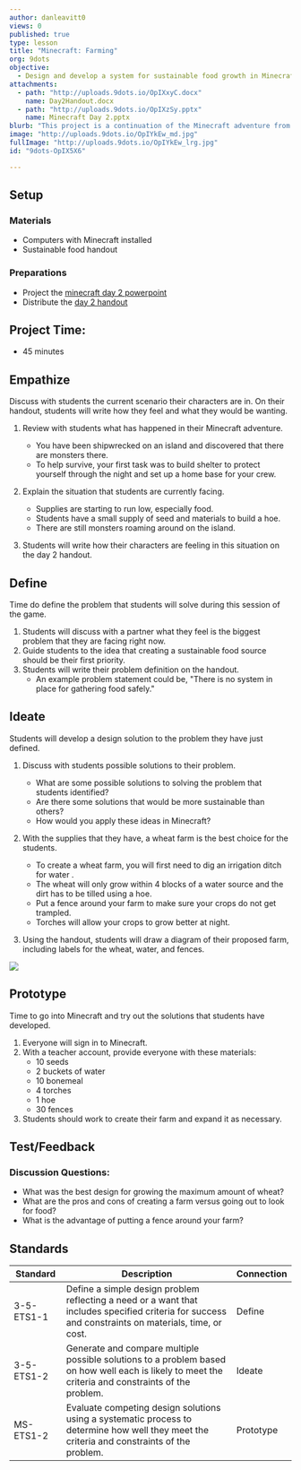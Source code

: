 ```yaml
---
author: danleavitt0
views: 0
published: true
type: lesson
title: "Minecraft: Farming"
org: 9dots
objective: 
  - Design and develop a system for sustainable food growth in Minecraft to keep the community going
attachments: 
  - path: "http://uploads.9dots.io/OpIXxyC.docx"
    name: Day2Handout.docx
  - path: "http://uploads.9dots.io/OpIXzSy.pptx"
    name: Minecraft Day 2.pptx
blurb: "This project is a continuation of the Minecraft adventure from the [Minecraft Shelter](http://www.9dots.io/9dots/OqtrDDl) lesson. Students will use design thinking to develop a sustainable food source for their shelters. The planning process will take place on the [Design Thinking handout](http://uploads.9dots.io/OpIXxyC.docx). Once students have finalized their designs, they will create their farms in the game. For more information on how to provide students with materials check out this [Minecraftedu teacher cheat sheet](https://www.dropbox.com/s/ggi0lviuy58ws2w/Teacher%20Cheat%20Sheet.pdf?dl=0). To get more information on farming you can look at this [farming guide](http://minecraft.gamepedia.com/Tutorials/Crop_farming)."
image: "http://uploads.9dots.io/OpIYkEw_md.jpg"
fullImage: "http://uploads.9dots.io/OpIYkEw_lrg.jpg"
id: "9dots-OpIX5X6"

---
```


## Setup

### Materials

- Computers with Minecraft installed
- Sustainable food handout

### Preparations

- Project the [minecraft day 2 powerpoint](http://uploads.9dots.io/OpIXzSy.pptx)
- Distribute the [day 2 handout](http://uploads.9dots.io/OpIXxyC.docx)

## Project Time:

- 45 minutes

## Empathize
Discuss with students the current scenario their characters are in. On their handout, students will write how they feel and what they would be wanting.

1. Review with students what has happened in their Minecraft adventure.
	- You have been shipwrecked on an island and discovered that there are monsters there. 
    - To help survive, your first task was to build shelter to protect yourself through the night and set up a home base for your crew.
    
2. Explain the situation that students are currently facing.
	- Supplies are starting to run low, especially food.
	- Students have a small supply of seed and materials to build a hoe.
	- There are still monsters roaming around on the island.
    
2. Students will write how their characters are feeling in this situation on the day 2 handout.

## Define
Time do define the problem that students will solve during this session of the game.

1. Students will discuss with a partner what they feel is the biggest problem that they are facing right now.
2. Guide students to the idea that creating a sustainable food source should be their first priority.
3. Students will write their problem definition on the handout.
	- An example problem statement could be, "There is no system in place for gathering food safely."

## Ideate
Students will develop a design solution to the problem they have just defined.

1. Discuss with students possible solutions to their problem.
	- What are some possible solutions to solving the problem that students identified?
    - Are there some solutions that would be more sustainable than others? 
    - How would you apply these ideas in Minecraft?

2. With the supplies that they have, a wheat farm is the best choice for the students.
	- To create a wheat farm, you will first need to dig an irrigation ditch for water .
    - The wheat will only grow within 4 blocks of a water source and the dirt has to be tilled using a hoe.
    - Put a fence around your farm to make sure your crops do not get trampled.
	- Torches will allow your crops to grow better at night.
    
3. Using the handout, students will draw a diagram of their proposed farm, including labels for the wheat, water, and fences.

![](http://uploads.9dots.io/OpIZwgm_md.jpg) 

## Prototype
Time to go into Minecraft and try out the solutions that students have developed. 

1. Everyone will sign in to Minecraft.
2. With a teacher account, provide everyone with these materials:
	- 10 seeds
    - 2 buckets of water
    - 10 bonemeal
    - 4 torches
    - 1 hoe
    - 30 fences
3. Students should work to create their farm and expand it as necessary.

## Test/Feedback

### Discussion Questions:

- What was the best design for growing the maximum amount of wheat?
- What are the pros and cons of creating a farm versus going out to look for food?
- What is the advantage of putting a fence around your farm?

## Standards

Standard | Description | Connection
--- | --- | ---
3-5-ETS1-1 | Define a simple design problem reflecting a need or a want that includes specified criteria for success and constraints on materials, time, or cost. | Define
3-5-ETS1-2 | Generate and compare multiple possible solutions to a problem based on how well each is likely to meet the criteria and constraints of the problem. | Ideate
MS-ETS1-2 | Evaluate competing design solutions using a systematic process to determine how well they meet the criteria and constraints of the problem. | Prototype
